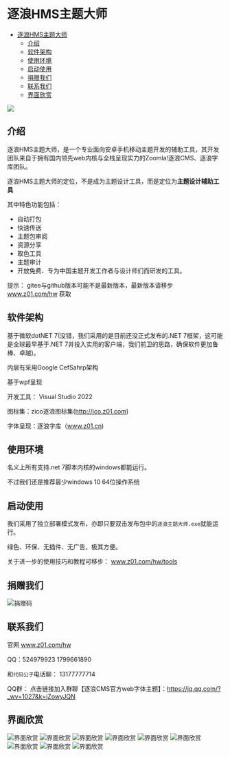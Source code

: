 # 逐浪HMS主题大师
<!-- TOC -->

- [逐浪HMS主题大师](#逐浪hms主题大师)
  - [介绍](#介绍)
  - [软件架构](#软件架构)
  - [使用环境](#使用环境)
  - [启动使用](#启动使用)
  - [捐赠我们](#捐赠我们)
  - [联系我们](#联系我们)
  - [界面欣赏](#界面欣赏)

<!-- /TOC -->


<img src="images/about.gif" />



## 介绍

逐浪HMS主题大师，是一个专业面向安卓手机移动主题开发的辅助工具，其开发团队来自于拥有国内领先web内核与全栈呈现实力的Zoomla!逐浪CMS、逐浪字库团队。

逐浪HMS主题大师的定位，不是成为主题设计工具，而是定位为**主题设计辅助工具**

其中特色功能包括：

- 自动打包
- 快速传送
- 主题包审阅
- 资源分享
- 取色工具
- 主题审计
- 开放免费、专为中国主题开发工作者与设计师们而研发的工具。

提示： gitee与github版本可能不是最新版本，最新版本请移步 www.z01.com/hw 获取

## 软件架构

基于微软dotNET 7(没错，我们采用的是目前还没正式发布的.NET 7框架，这可能是全球最早基于.NET 7并投入实用的客户端，我们前卫的思路，确保软件更加鲁棒、卓越)。

内层有采用Google CefSahrp架构

基于wpf呈现

开发工具： Visual Studio 2022

图标集：zico逐浪图标集(http://ico.z01.com) 

字体呈现：逐浪字库（www.z01.cn)


## 使用环境

名义上所有支持.net 7脚本内核的windows都能运行。

不过我们还是推荐最少windows 10 64位操作系统

## 启动使用

我们采用了独立部署模式发布，亦即只要双击发布包中的`逐浪主题大师.exe`就能运行。

绿色、环保、无插件、无广告，极其方便。

关于进一步的使用技巧和教程可移步： www.z01.com/hw/tools

   

## 捐赠我们
![捐赠码](images/qrcode.jpg)



## 联系我们

官网 www.z01.com/hw

QQ：524979923   1799661890


和`代码公子`电话聊： 13177777714

QQ群： 点击链接加入群聊【逐浪CMS官方web字体主题】：https://jq.qq.com/?_wv=1027&k=jZowyJQN


## 界面欣赏

![界面欣赏](images/01.jpg)
![界面欣赏](images/02.jpg)
![界面欣赏](images/03.jpg)
![界面欣赏](images/04.jpg)
![界面欣赏](images/05.jpg)
![界面欣赏](images/06.jpg)
![界面欣赏](images/07.jpg)
![界面欣赏](images/08.jpg)
![界面欣赏](images/09.jpg)
